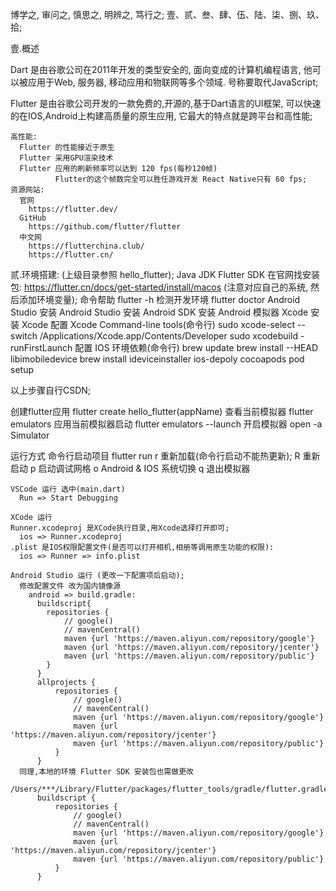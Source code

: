 博学之, 审问之, 慎思之, 明辨之, 笃行之;
壹、贰、叁、肆、伍、陆、柒、捌、玖、拾;


壹.概述

  Dart 是由谷歌公司在2011年开发的类型安全的, 面向变成的计算机编程语言, 他可以被应用于Web, 服务器, 移动应用和物联网等多个领域. 号称要取代JavaScript;

  Flutter 是由谷歌公司开发的一款免费的,开源的,基于Dart语言的UI框架, 可以快速的在IOS,Android上构建高质量的原生应用, 它最大的特点就是跨平台和高性能;

    高性能:
      Flutter 的性能接近于原生
      Flutter 采用GPU渲染技术
      Flutter 应用的刷新频率可以达到 120 fps(每秒120帧)
              Flutter的这个帧数完全可以胜任游戏开发 React Native只有 60 fps;
    资源网站:
      官网
        https://flutter.dev/
      GitHub
        https://github.com/flutter/flutter
      中文网
        https://flutterchina.club/
        https://flutter.cn/

    
贰.环境搭建:  (上级目录参照 hello_flutter);
  Java JDK
  Flutter SDK
    在官网找安装包: https://flutter.cn/docs/get-started/install/macos (注意对应自己的系统, 然后添加环境变量);
    命令帮助
      flutter -h
    检测开发环境
      flutter doctor
  Android Studio
    安装 Android Studio
    安装 Android SDK
    安装 Android 模拟器
  Xcode
    安装 Xcode
    配置 Xcode Command-line tools(命令行)
      sudo xcode-select --switch /Applications/Xcode.app/Contents/Developer
      sudo xcodebuild -runFirstLaunch
    配置 IOS 环境依赖(命令行)
      brew update
      brew install --HEAD libimobiledevice
      brew install ideviceinstaller ios-depoly cocoapods
      pod setup

  以上步骤自行CSDN;
  
  创建flutter应用
    flutter create hello_flutter(appName)
  查看当前模拟器
    flutter emulators
  应用当前模拟器启动
    flutter emulators --launch <emulator id>
  开启模拟器
    open -a Simulator

  运行方式
    命令行启动项目
      flutter run
        r                       重新加载(命令行启动不能热更新);
        R                       重新启动
        p                       启动调试网格
        o                       Android & IOS 系统切换
        q                       退出模拟器

    VSCode 运行 选中(main.dart)
      Run => Start Debugging

    XCode 运行
    Runner.xcodeproj 是XCode执行目录,用Xcode选择打开即可;
      ios => Runner.xcodeproj
    .plist 是IOS权限配置文件(是否可以打开相机,相册等调用原生功能的权限):
      ios => Runner => info.plist

    Android Studio 运行 (更改一下配置项后启动);
      修改配置文件 改为国内镜像源
        android => build.gradle:
          buildscript{
            repositories {
                // google()
                // mavenCentral()
                maven {url 'https://maven.aliyun.com/repository/google'}
                maven {url 'https://maven.aliyun.com/repository/jcenter'}
                maven {url 'https://maven.aliyun.com/repository/public'}
            }
          }
          allprojects {
              repositories {
                  // google()
                  // mavenCentral()
                  maven {url 'https://maven.aliyun.com/repository/google'}
                  maven {url 'https://maven.aliyun.com/repository/jcenter'}
                  maven {url 'https://maven.aliyun.com/repository/public'}
              }
          }
      同理,本地的环境 Flutter SDK 安装包也需做更改
        /Users/***/Library/Flutter/packages/flutter_tools/gradle/flutter.gradle
          buildscript {
              repositories {
                  // google()
                  // mavenCentral()
                  maven {url 'https://maven.aliyun.com/repository/google'}
                  maven {url 'https://maven.aliyun.com/repository/jcenter'}
                  maven {url 'https://maven.aliyun.com/repository/public'}
              }
          }
